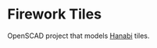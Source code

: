 # Firework Tiles
OpenSCAD project that models [Hanabi][hanabi] tiles.

[hanabi]: https://en.wikipedia.org/wiki/Hanabi_(card_game)
